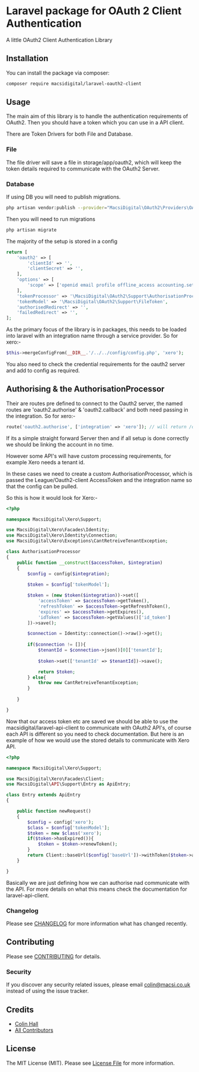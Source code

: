 # Laravel package for OAuth 2 Client Authentication

A little OAuth2 Client Authentication Library

## Installation

You can install the package via composer:

```bash
composer require macsidigital/laravel-oauth2-client
```

## Usage

The main aim of this library is to handle the authentication requirements of OAuth2.  Then you should have a token which you can use in a API client.

There are Token Drivers for both File and Database.

### File

The file driver will save a file in storage/app/oauth2, which will keep the token details required to communicate with the OAuth2 Server.

### Database

If using DB you will need to publish migrations.

``` bash
php artisan vendor:publish --provider="MacsiDigital\OAuth2\Providers\OAuth2ServiceProvider" --tag="integration-migrations"
```

Then you will need to run migrations

``` bash
php artisan migrate
```

The majority of the setup is stored in a config 

``` php
return [
	'oauth2' => [
		'clientId' => '',
		'clientSecret' => '',
	],
	'options' => [
		'scope' => ['openid email profile offline_access accounting.settings accounting.transactions accounting.contacts accounting.journals.read accounting.reports.read accounting.attachments']
	],
	'tokenProcessor' => '\MacsiDigital\OAuth2\Support\AuthorisationProcessor',
	'tokenModel' => '\MacsiDigital\OAuth2\Support\FileToken',
	'authorisedRedirect' => '',
	'failedRedirect' => '',
];
```

As the primary focus of the library is in packages, this needs to be loaded into laravel with an integration name through a service provider. So for xero:-

``` php
$this->mergeConfigFrom(__DIR__.'/../../config/config.php', 'xero');
```

You also need to check the credential requirements for the oauth2 server and add to config as required.

## Authorising & the AuthorisationProcessor

Their are routes pre defined to connect to the Oauth2 server, the named routes are 'oauth2.authorise' & 'oauth2.callback' and both need passing in the integration.  So for xero:-

``` php
route('oauth2.authorise', ['integration' => 'xero']); // will return /oauth2/xero/authorise
```

If its a simple straight forward Server then and if all setup is done correctly we should be linking the account in no time.

However some API's will have custom processing requirements, for example Xero needs a tenant id.

In these cases we need to create a custom AuthorisationProcessor, which is passed the League/Oauth2-client AccessToken and the integration name so that the config can be pulled.

So this is how it would look for Xero:-

``` php
<?php

namespace MacsiDigital\Xero\Support;

use MacsiDigital\Xero\Facades\Identity;
use MacsiDigital\Xero\Identity\Connection;
use MacsiDigital\Xero\Exceptions\CantRetreiveTenantException;

class AuthorisationProcessor
{
	public function __construct($accessToken, $integration)
    {
    	$config = config($integration);
    
    	$token = $config['tokenModel'];

    	$token = (new $token($integration))->set([
        	'accessToken' => $accessToken->getToken(),
        	'refreshToken' => $accessToken->getRefreshToken(),
        	'expires' => $accessToken->getExpires(),
        	'idToken' => $accessToken->getValues()['id_token']
        ])->save();

    	$connection = Identity::connection()->raw()->get();
    	
    	if($connection != []){
    		$tenantId = $connection->json()[0]['tenantId'];
	        
	        $token->set(['tenantId' => $tenantId])->save();

	        return $token;
    	} else{
    		throw new CantRetreiveTenantException;
    	}
       
    }

}
```

Now that our access token etc are saved we should be able to use the macsidigital/laravel-api-client to communicate with OAuth2 API's, of course each API is different so you need to check documentation.  But here is an example of how we would use the stored details to communicate with Xero API.

``` php
<?php

namespace MacsiDigital\Xero\Support;

use MacsiDigital\Xero\Facades\Client;
use MacsiDigital\API\Support\Entry as ApiEntry;

class Entry extends ApiEntry
{

    public function newRequest()
    {   
    	$config = config('xero');
    	$class = $config['tokenModel'];
    	$token = new $class('xero');
    	if($token->hasExpired()){
    		$token = $token->renewToken();
    	}
        return Client::baseUrl($config['baseUrl'])->withToken($token->accessToken())->withHeaders(['xero-tenant-id' => $token->tenantId()]);
    }

}
```

Basically we are just defining how we can authorise nad communicate with the API. For more details on what this means check the documentation for laravel-api-client.

### Changelog

Please see [CHANGELOG](CHANGELOG.md) for more information what has changed recently.

## Contributing

Please see [CONTRIBUTING](CONTRIBUTING.md) for details.

### Security

If you discover any security related issues, please email colin@macsi.co.uk instead of using the issue tracker.

## Credits

- [Colin Hall](https://github.com/macsidigital)
- [All Contributors](../../contributors)

## License

The MIT License (MIT). Please see [License File](LICENSE.md) for more information.
